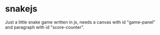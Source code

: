 # snakejs

Just a little snake game written in js, needs a canvas with id "game-panel" and paragraph with id "score-counter".
